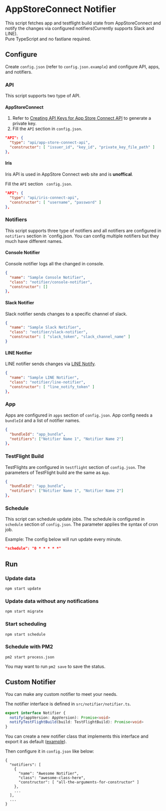 # AppStoreConnect Notifier

This script fetches app and testflight build state from AppStoreConnect and notify the changes via configured notifiers(Currently supports Slack and LINE).  
Pure TypeScript and no fastlane required.

## Configure

Create `config.json` (refer to `config.json.example`) and configure API, apps, and notifiers.

### API

This script supports two type of API.

#### AppStoreConnect

1. Refer to [Creating API Keys for App Store Connect API](https://developer.apple.com/documentation/appstoreconnectapi/creating_api_keys_for_app_store_connect_api) to generate a private key.
2. Fill the `API` section in `config.json`.

```json
"API": {
  "type": "api/app-store-connect-api",
  "constructor": [ "issuer_id", "key_id", "private_key_file_path" ]
},
```

#### Iris

Iris API is used in AppStore Connect web site and is **unoffical**.

Fill the `API` section ` config.json`.

```json
"API": {
  "type": "api/iris-connect-api",
  "constructor": [ "username", "password" ]
},
```

### Notifiers

This script supports three type of notifiers and all notifiers are configured in `notifiers` section in `config.json.
You can config multiple notifiers but they much have different names.

#### Console Notifier

Console notifier logs all the changed in console.

```json
{
  "name": "Sample Console Notifier",
  "class": "notifier/console-notifier",
  "constructor": []
},
```

#### Slack Notifier

Slack notifier sends changes to a specific channel of slack.

```json
{
  "name": "Sample Slack Notifier",
  "class": "notifier/slack-notifier",
  "constructor": [ "slack_token", "slack_channel_name" ]
}
```

#### LINE Notifier

LINE notifier sends changes via [LINE Notify](https://notify-bot.line.me).

```json
{
  "name": "Sample LINE Notifier",
  "class": "notifier/line-notifier",
  "constructor": [ "line_notify_token" ]
},
```

### App

Apps are configured in `apps` section of `config.json`.
App config needs a `bundleId` and a list of notifier names.

```json
{
  "bundleId": "app_bundle",
  "notifiers": ["Notifier Name 1", "Notifier Name 2"]
},
```

### TestFlight Build

TestFlights are configured in `testflight` section of `config.json`.
The parameters of TestFlight build are the same as `App`.

```json
{
  "bundleId": "app_bundle",
  "notifiers": ["Notifier Name 1", "Notifier Name 2"]
},
```

### Schedule

This script can schedule update jobs.
The schedule is configured in `schedule` section of `config.json`. The parameter applies the syntax of cron job.

Example:
The config below will run update every minute.

```json
"schedule": "0 * * * * *"
```

## Run

### Update data

`npm start update`

### Update data without any notifications

`npm start migrate`

### Start scheduling

`npm start schedule`

### Schedule with PM2

`pm2 start process.json`

You may want to run `pm2 save` to save the status.

## Custom Notifier

You can make any custom notifier to meet your needs.

The notifier interface is defined in `src/notifier/notifier.ts`.  

```typescript
export interface Notifier {
  notify(appVersion: AppVersion): Promise<void>
  notifyTestFlightBuild(build: TestFlightBuild): Promise<void>
}
```

You can create a new notifier class that implements this interface and export it as default ([example](https://github.com/waynezhang/app-store-connect-notifier/blob/master/src/notifier/console-notifier.ts)).  

Then configure it in `config.json` like below:

```
{
  "notifiers": [
    {
      "name": "Awesome Notifier",
      "class": "awesome-class-here",
      "constructor": [ "all-the-arguments-for-constructor" ]
    },
    ...
  ],
  ...
}

```

